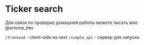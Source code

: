 # Ticker search

Для связи по проверке домашней работы можете писать мне @ertome_dev

`/frontend` - client-side на next
`/simple_api` - сервер для запуска
